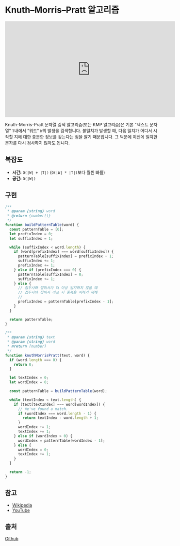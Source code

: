 # Knuth–Morris–Pratt 알고리즘

<iframe width="560" height="315" src="https://www.youtube.com/embed/5i7oKodCRJo" frameborder="0" allow="accelerometer; encrypted-media; gyroscope; picture-in-picture" allowfullscreen></iframe>

Knuth–Morris–Pratt 문자열 검색 알고리즘(또는 KMP 알고리즘)은
기본 "텍스트 문자열" `T`내에서 "워드" `W`의 발생을 검색합니다.
불일치가 발생할 때, 다음 일치가 어디서 시작할 지에 대한 충분한 정보를 갖는다는 점을 알기 때문입니다.
그 덕분에 이전에 일치한 문자를 다시 검사하지 않아도 됩니다.

## 복잡도

- **시간:** `O(|W| + |T|)` (`O(|W| * |T|)`보다 훨씬 빠름)
- **공간:** `O(|W|)`

## 구현

```javascript
/**
 * @param {string} word
 * @return {number[]}
 */
function buildPatternTable(word) {
  const patternTable = [0];
  let prefixIndex = 0;
  let suffixIndex = 1;

  while (suffixIndex < word.length) {
    if (word[prefixIndex] === word[suffixIndex]) {
      patternTable[suffixIndex] = prefixIndex + 1;
      suffixIndex += 1;
      prefixIndex += 1;
    } else if (prefixIndex === 0) {
      patternTable[suffixIndex] = 0;
      suffixIndex += 1;
    } else {
      // 접두사와 접미사가 더 이상 일치하지 않을 때
      // 접두사와 접미사 비교 시 중복을 피하기 위해
      //
      prefixIndex = patternTable[prefixIndex - 1];
    }
  }

  return patternTable;
}

/**
 * @param {string} text
 * @param {string} word
 * @return {number}
 */
function knuthMorrisPratt(text, word) {
  if (word.length === 0) {
    return 0;
  }

  let textIndex = 0;
  let wordIndex = 0;

  const patternTable = buildPatternTable(word);

  while (textIndex < text.length) {
    if (text[textIndex] === word[wordIndex]) {
      // We've found a match.
      if (wordIndex === word.length - 1) {
        return textIndex - word.length + 1;
      }
      wordIndex += 1;
      textIndex += 1;
    } else if (wordIndex > 0) {
      wordIndex = patternTable[wordIndex - 1];
    } else {
      wordIndex = 0;
      textIndex += 1;
    }
  }

  return -1;
}
```

## 참고

- [Wikipedia](https://en.wikipedia.org/wiki/Knuth%E2%80%93Morris%E2%80%93Pratt_algorithm)
- [YouTube](https://www.youtube.com/watch?v=GTJr8OvyEVQ&list=PLLXdhg_r2hKA7DPDsunoDZ-Z769jWn4R8)

## 출처

[Github](https://github.com/trekhleb/javascript-algorithms/tree/master/src/algorithms/string/knuth-morris-pratt)
